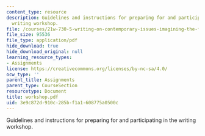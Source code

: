 ```yaml
---
content_type: resource
description: Guidelines and instructions for preparing for and participating in the
  writing workshop.
file: /courses/21w-730-5-writing-on-contemporary-issues-imagining-the-future-fall-2007/3e9c872d910c285bf1a1608775a0500c_workshop.pdf
file_size: 95536
file_type: application/pdf
hide_download: true
hide_download_original: null
learning_resource_types:
- Assignments
license: https://creativecommons.org/licenses/by-nc-sa/4.0/
ocw_type: ''
parent_title: Assignments
parent_type: CourseSection
resourcetype: Document
title: workshop.pdf
uid: 3e9c872d-910c-285b-f1a1-608775a0500c
---
```

Guidelines and instructions for preparing for and participating in the writing workshop.